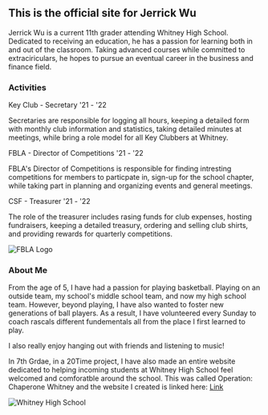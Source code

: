 ## This is the official site for Jerrick Wu

Jerrick Wu is a current 11th grader attending Whitney High School. Dedicated to receiving an education, he has a passion for learning both in and out of the classroom. Taking advanced courses while committed to extraciriculars, he hopes to pursue an eventual career in the business and finance field.

### Activities

Key Club - Secretary '21 - '22  

Secretaries are responsible for logging all hours, keeping a detailed form with monthly club information and statistics, taking detailed minutes at meetings, while bring a role model for all Key Clubbers at Whitney.

FBLA - Director of Competitions '21 - '22

FBLA's Director of Competitions is responsible for finding intresting competitions for members to particpate in, sign-up for the school chapter, while taking part in planning and organizing events and general meetings.

CSF - Treasurer '21 - '22

The role of the treasurer includes rasing funds for club expenses, hosting fundraisers, keeping a detailed treasury, ordering and selling club shirts, and providing rewards for quarterly competitions.

![FBLA Logo](https://i1.wp.com/www.fbla-pbl.org/media/2021/07/FBLA-square.jpg?resize=300%2C300&ssl=1)

### About Me

From the age of 5, I have had a passion for playing basketball. Playing on an outside team, my school's middle school team, and now my high school team. However, beyond playing, I have also wanted to foster new generations of ball players. As a result, I have volunteered every Sunday to coach rascals different fundementals all from the place I first learned to play.

I also really enjoy hanging out with friends and listening to music!

In 7th Grdae, in a 20Time project, I have also made an entire website dedicated to helping incoming students at Whitney High School feel welcomed and comforatble around the school. This was called Operation: Chaperone Whitney and the website I created is linked here: [Link](http://operationchaperonewhitney.weebly.com/)

![Whitney High School](https://i2.wp.com/highschool.latimes.com/wp-content/uploads/2018/05/best-high-schools-whitney-high-school_onwe4k.jpg?fit=2560%2C1707&ssl=1)

